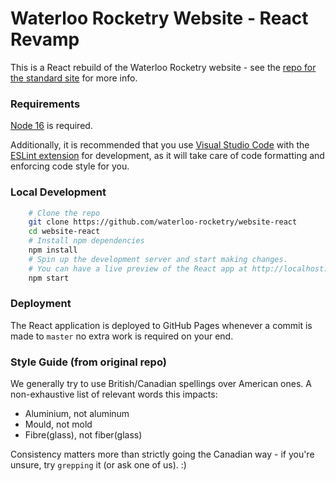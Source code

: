 # Waterloo Rocketry Website - React Revamp

This is a React rebuild of the Waterloo Rocketry website - see the [repo for the standard site](https://github.com/waterloo-rocketry/website) for more info. 

### Requirements
[Node 16](https://nodejs.org/en/download/) is required.

Additionally, it is recommended that you use [Visual Studio Code](https://code.visualstudio.com/download) with the [ESLint extension](https://marketplace.visualstudio.com/items?itemName=dbaeumer.vscode-eslint) for development, as it will take care of code formatting and enforcing code style for you.

### Local Development
```sh 
    # Clone the repo 
    git clone https://github.com/waterloo-rocketry/website-react
    cd website-react
    # Install npm dependencies
    npm install 
    # Spin up the development server and start making changes. 
    # You can have a live preview of the React app at http://localhost:3000/
    npm start
```

### Deployment
The React application is deployed to GitHub Pages whenever a commit is made to `master` no extra work is required on your end.

### Style Guide (from original repo)
We generally try to use British/Canadian spellings over American ones. A non-exhaustive list of relevant words this impacts:
* Aluminium, not aluminum
* Mould, not mold
* Fibre(glass), not fiber(glass)

Consistency matters more than strictly going the Canadian way - if you're unsure, try `grepping` it (or ask one of us). :)
